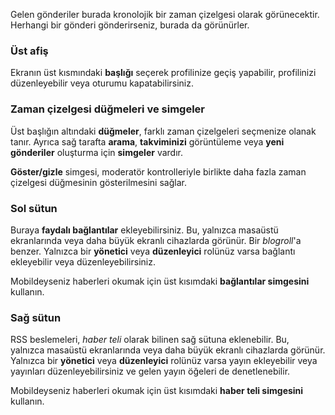 Gelen gönderiler burada kronolojik bir zaman çizelgesi olarak görünecektir. Herhangi bir gönderi gönderirseniz, burada da görünürler.

### Üst afiş
Ekranın üst kısmındaki **başlığı** seçerek profilinize geçiş yapabilir, profilinizi düzenleyebilir veya oturumu kapatabilirsiniz.

### Zaman çizelgesi düğmeleri ve simgeler
Üst başlığın altındaki **düğmeler**, farklı zaman çizelgeleri seçmenize olanak tanır. Ayrıca sağ tarafta **arama**, **takviminizi** görüntüleme veya **yeni gönderiler** oluşturma için **simgeler** vardır.

**Göster/gizle** simgesi, moderatör kontrolleriyle birlikte daha fazla zaman çizelgesi düğmesinin gösterilmesini sağlar.

### Sol sütun
Buraya **faydalı bağlantılar** ekleyebilirsiniz. Bu, yalnızca masaüstü ekranlarında veya daha büyük ekranlı cihazlarda görünür. Bir *blogroll*'a benzer. Yalnızca bir **yönetici** veya **düzenleyici** rolünüz varsa bağlantı ekleyebilir veya düzenleyebilirsiniz.

Mobildeyseniz haberleri okumak için üst kısımdaki **bağlantılar simgesini** kullanın.

### Sağ sütun
RSS beslemeleri, *haber teli* olarak bilinen sağ sütuna eklenebilir. Bu, yalnızca masaüstü ekranlarında veya daha büyük ekranlı cihazlarda görünür. Yalnızca bir **yönetici** veya **düzenleyici** rolünüz varsa yayın ekleyebilir veya yayınları düzenleyebilirsiniz ve gelen yayın öğeleri de denetlenebilir.

Mobildeyseniz haberleri okumak için üst kısımdaki **haber teli simgesini** kullanın.

